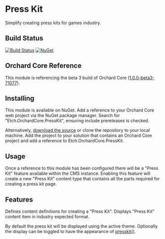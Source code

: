 # Press Kit

Simplify creating press kits for games industry.

## Build Status

[![Build Status](https://secure.travis-ci.org/etchuk/Etch.OrchardCore.PressKit.png?branch=master)](http://travis-ci.org/etchuk/Etch.OrchardCore.PressKit) [![NuGet](https://img.shields.io/nuget/v/Etch.OrchardCore.PressKit.svg)](https://www.nuget.org/packages/Etch.OrchardCore.PressKit)

## Orchard Core Reference

This module is referencing the beta 3 build of Orchard Core ([1.0.0-beta3-71077](https://www.nuget.org/packages/OrchardCore.Module.Targets/1.0.0-beta3-71077)).

## Installing

This module is available on NuGet. Add a reference to your Orchard Core web project via the NuGet package manager. Search for "Etch.OrchardCore.PressKit", ensuring include prereleases is checked.

Alternatively, [download the source](https://github.com/etchuk/Etch.OrchardCore.PressKit/archive/master.zip) or clone the repository to your local machine. Add the project to your solution that contains an Orchard Core project and add a reference to Etch.OrchardCore.PressKit.

## Usage

Once a reference to this module has been configured there will be a "Press Kit" feature available within the CMS instance. Enabling this feature will create a new "Press Kit" content type that contains all the parts required for creating a press kit page.

## Features

Defines content definitions for creating a "Press Kit". Displays "Press Kit" content item in industry expected format. 

By default the press kit will be displayed using the active theme. Optionally the display can be toggled to have the appearance of [presskit()](https://dopresskit.com/).